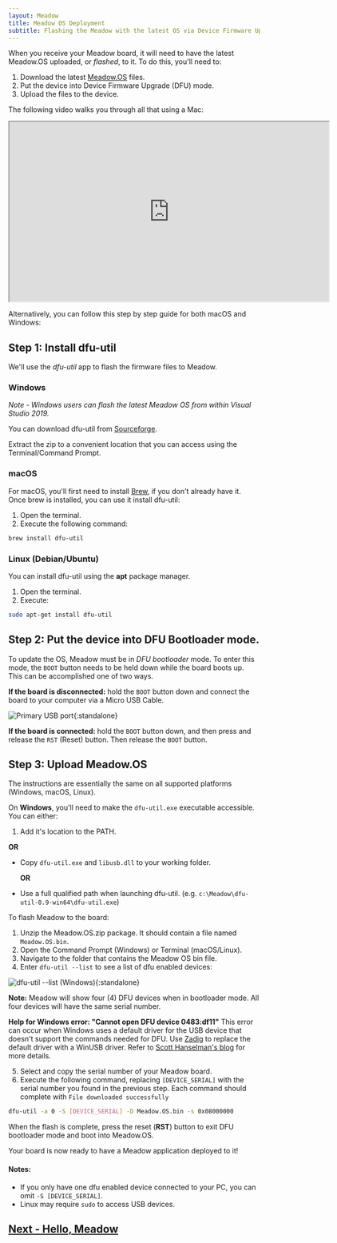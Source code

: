 ```yaml
---
layout: Meadow
title: Meadow OS Deployment
subtitle: Flashing the Meadow with the latest OS via Device Firmware Upgrade (DFU).
---
```


When you receive your Meadow board, it will need to have the latest Meadow.OS uploaded, or _flashed_, to it. To do this, you'll need to:

 1. Download the latest [Meadow.OS](http://wldrn.es/latestmeadowos) files.
 2. Put the device into Device Firmware Upgrade (DFU) mode.
 3. Upload the files to the device. 

The following video walks you through all that using a Mac:
<p><iframe width="640" height="360" src="https://www.youtube.com/embed/PXAC0cpgPmc" frameborder="3" allowfullscreen></iframe></p>

Alternatively, you can follow this step by step guide for both macOS and Windows: 

## Step 1: Install dfu-util

We'll use the _dfu-util_ app to flash the firmware files to Meadow. 

### Windows

*Note - Windows users can flash the latest Meadow OS from within Visual Studio 2019.*

You can download dfu-util from [Sourceforge](http://dfu-util.sourceforge.net/releases/dfu-util-0.9-win64.zip).

Extract the zip to a convenient location that you can access using the Terminal/Command Prompt.

### macOS

For macOS, you'll first need to install [Brew](https://brew.sh/), if you don't already have it. Once brew is installed, you can use it install dfu-util:

 1. Open the terminal.
 2. Execute the following command:

   ```bash
   brew install dfu-util
   ```

### Linux (Debian/Ubuntu)

You can install dfu-util using the **apt** package manager.

 1. Open the terminal.
 2. Execute:

   ```bash
   sudo apt-get install dfu-util
   ```

## Step 2: Put the device into DFU Bootloader mode.

To update the OS, Meadow must be in _DFU bootloader_ mode. To enter this mode, the `BOOT` button needs to be held down while the board boots up. This can be accomplished one of two ways.

**If the board is disconnected:** hold the `BOOT` button down and connect the board to your computer via a Micro USB Cable.

![Primary USB port](./primary_usb.png){:standalone}

**If the board is connected:** hold the `BOOT` button down, and then press and release the `RST` (Reset) button. Then release the `BOOT` button. 


## Step 3: Upload Meadow.OS

The instructions are essentially the same on all supported platforms (Windows, macOS, Linux).

On **Windows**, you'll need to make the `dfu-util.exe` executable accessible. You can either:

 1. Add it's location to the PATH.

   **OR**
 * Copy `dfu-util.exe` and `libusb.dll` to your working folder.

   **OR**
 * Use a full qualified path when launching dfu-util. (e.g. `c:\Meadow\dfu-util-0.9-win64\dfu-util.exe`)

To flash Meadow to the board:

 1. Unzip the Meadow.OS.zip package. It should contain a file named `Meadow.OS.bin`.
 2. Open the Command Prompt (Windows) or Terminal (macOS/Linux).
 3. Navigate to the folder that contains the Meadow OS bin file.
 4. Enter `dfu-util --list` to see a list of dfu enabled devices:

  ![dfu-util --list (Windows)](./dfu_serial.png){:standalone}

  **Note:** Meadow will show four (4) DFU devices when in bootloader mode. All four devices will have the same serial number.
  
  **Help for Windows error: "Cannot open DFU device 0483:df11"** This error can occur when Windows uses
  a default driver for the USB device that doesn't support the commands needed for DFU. Use
  [Zadig](https://zadig.akeo.ie/) to replace the default driver with a WinUSB driver. Refer to
  [Scott Hanselman's blog]( https://www.hanselman.com/blog/HowToFixDfuutilSTMWinUSBZadigBootloadersAndOtherFirmwareFlashingIssuesOnWindows.aspx)
  for more details.


 5. Select and copy the serial number of your Meadow board.
 6. Execute the following command, replacing `[DEVICE_SERIAL]` with the serial number you found in
 the previous step. Each command should complete with `File downloaded successfully`

   ```bash
   dfu-util -a 0 -S [DEVICE_SERIAL] -D Meadow.OS.bin -s 0x08000000
   ```
   
When the flash is complete, press the reset (**RST**) button to exit DFU bootloader mode and boot into Meadow.OS.

Your board is now ready to have a Meadow application deployed to it!

#### Notes:

 * If you only have one dfu enabled device connected to your PC, you can omit `-S [DEVICE_SERIAL]`.
 * Linux may require `sudo` to access USB devices.

## [Next - Hello, Meadow](/Meadow/Getting_Started/Hello_World/)
